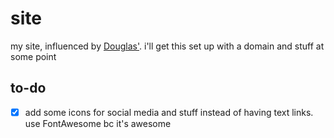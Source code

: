 # site

my site, influenced by [Douglas'](http://istx25.io/).
i'll get this set up with a domain and stuff at some point


to-do
-----

- [x] add some icons for social media and stuff instead of having text links. use FontAwesome bc it's awesome
